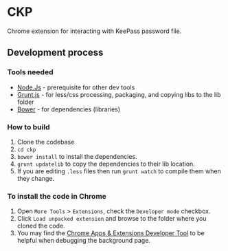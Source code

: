 # CKP
Chrome extension for interacting with KeePass password file.

## Development process

### Tools needed

* [Node.Js](http://nodejs.org/) - prerequisite for other dev tools
* [Grunt.js](gruntjs.com) - for less/css processing, packaging, and copying libs to the lib folder
* [Bower](http://bower.io/) - for dependencies (libraries)

### How to build
1. Clone the codebase
2. ```cd ckp```
3. ```bower install``` to install the dependencies.  
4. ```grunt updatelib``` to copy the dependencies to their lib location.  
5. If you are editing ```.less``` files then run ```grunt watch``` to compile them when they change.

### To install the code in Chrome

1. Open ```More Tools``` > ```Extensions```, check the ```Developer mode``` checkbox.
2. Click ```Load unpacked extension``` and browse to the folder where you cloned the code.
3. You may find the [Chrome Apps & Extensions Developer Tool](https://chrome.google.com/webstore/detail/chrome-apps-extensions-de/ohmmkhmmmpcnpikjeljgnaoabkaalbgc) to be helpful when debugging the background page.
